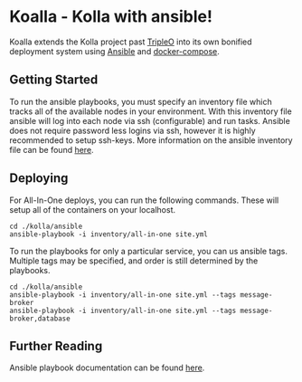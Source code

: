 Koalla - Kolla with ansible!
============================

Koalla extends the Kolla project past [TripleO][] into its own bonified
deployment system using [Ansible][] and [docker-compose][].

[TripleO]: https://wiki.openstack.org/wiki/TripleO
[Ansible]: https://docs.ansible.com
[docker-compose]: http://docs.docker.com/compose


Getting Started
---------------

To run the ansible playbooks, you must specify an inventory file which tracks
all of the available nodes in your environment. With this inventory file
ansible will log into each node via ssh (configurable) and run tasks. Ansible
does not require password less logins via ssh, however it is highly recommended
to setup ssh-keys. More information on the ansible inventory file can be found
[here][].

[here]: https://docs.ansible.com/intro_inventory.html


Deploying
---------

For All-In-One deploys, you can run the following commands. These will setup all
of the containers on your localhost.

    cd ./kolla/ansible
    ansible-playbook -i inventory/all-in-one site.yml

To run the playbooks for only a particular service, you can us ansible tags.
Multiple tags may be specified, and order is still determined by the playbooks.

    cd ./kolla/ansible
    ansible-playbook -i inventory/all-in-one site.yml --tags message-broker
    ansible-playbook -i inventory/all-in-one site.yml --tags message-broker,database


Further Reading
---------------

Ansible playbook documentation can be found [here][].

[here]: http://docs.ansible.com/playbooks.html
